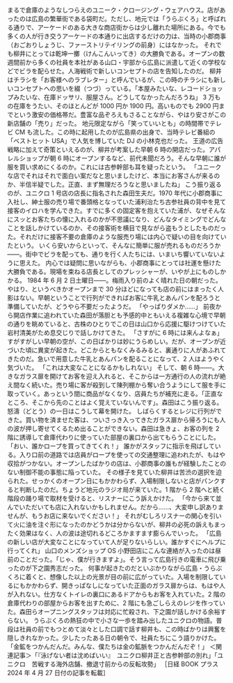 ###

まるで倉庫のようなしつらえのユニーク・クロージング・ウェアハウス。店があったのは広島の繁華街である袋町だ。ただし、地元では「うらぶくろ」と呼ばれる通りで、アーケードのある大きな商店街からは少し離れた場所にある。今でも多くの人が行き交うアーケードの本通りに出店するだけの力は、当時の小郡商事（おごおりしょうじ、ファーストリテイリングの前身）にはなかった。
それでも柳井にとっては乾坤一擲（けんこんいってき）の大勝負である。オープンの数週間前から多くの社員を本社がある山口・宇部から広島に派遣して近くの学校などでビラを配らせた。人海戦術で新しいコンセプトの店を告知したのだ。
柳井はチラシを「お客様へのラブレター」と呼んでいるが、この時のチラシにも新しいコンセプトへの思いを綴（つづ）っている。「本屋みたいな、レコードショップみたいな、在庫ドッサリ、服屋さん。どうしてなかったんだろうね」
3 万もの在庫をうたい、そのほとんどが 1000 円か 1900 円。高いものでも 2900 円までという激安の価格帯だ。豊富な品ぞろえもさることながら、やはり安さがこの新店舗の「売り」だった。
地元限定ながら「笑っていいとも」の時間帯でテレビ CM も流した。この時に起用したのが広島県の出身で、当時テレビ番組の「ベストヒット USA」で人気を博していた DJ の小林克也だった。
王道の広告戦略に加えて奇策といえるのが、柳井が考案した早朝 6 時の開店だった。アパレルショップが朝 6 時にオープンするなど、前代未聞だろう。そんな早朝に誰が服を買い求めにくるのか。これには古参幹部も耳を疑ったという。
「ユニークな店でそれはそれで面白い案だなと思いましたけど、本当にお客さんが来るのか、半信半疑でした。正直、まず無理だろうなと思いましたね」
こう振り返るのが、ユニクロ 1 号店の店長に指名された森田生夫だ。1970 年代に小郡商事に入社し、紳士服の売り場で番頭格となっていた浦利治たち古参社員の背中を見て接客のイロハを学んできた。すでに多くの固定客を抱えていた浦が、なぜそんなにスッとお客たちの懐に入れるのかが不思議になり、どんなタイミングでどんなことを話しかけているのか、その接客術を横目で見ながら盗もうとしたものだった。それだけに接客不要の倉庫のような服売り場には内心で疑いの目を向けていたという。
いくら安いからといって、そんなに簡単に服が売れるものだろうか――。街中でビラを配っても、通りを行く人たちには、いまいち響いていないように思えた。
内心では疑問に思いながらも、小郡商事にとっては社運を懸けた大勝負である。現場を束ねる店長としてのプレッシャーが、いやが上にものしかかる。
1984 年 6 月 2 日土曜日――。梅雨入り前のよく晴れた日の朝だった。やはり、というべきかオープンまで 30 分ほどになっても店の前にはまったく人影はない。早朝ということで行列ができればお客に牛乳とあんパンを配ろうと準備していたが、どうやら不要だったようだ。
「やっぱりダメか……」
前夜から開店作業に追われていた森田が落胆とも予感的中ともいえる複雑な心境で早朝の通りを眺めていると、古株のひとりでこの日は山口から応援に駆けつけていた岩村清美がため息交じりで話しかけてきた。
「さすがに 6 時には来んよなぁ」
すがすがしい早朝の空が、この日ばかりは妙にうらめしい。だが、オープンが近づいた頃に異変が起きた。どこからともなくみるみると、裏通りに人があふれてきたのだ。急いで用意した牛乳とあんパンを配ることになって、2 人はようやく気づいた。
「これは大変なことになるかもしれない」
そして、朝 6 時――。大きなガラス扉を開けてお客を迎え入れると、そこからは一方通行の人の流れが絶え間なく続いた。売り場に客が殺到して陳列棚から奪い合うようにして服を手に取っていく。あっという間に商品がなくなり、店員たちが補充に走る。「正直なところ、そこから先のことはよく覚えていないんです」。森田はこう振り返る。怒濤（どとう）の一日はこうして幕を開けた。
しばらくするとレジに行列ができた。買い物を済ませた客は、ついさっき入ってきたガラス扉から帰ろうにも人の波が押し寄せてくるため出ることができない。森田は急きょ、お客の列を 2 階に誘導して倉庫代わりに使っていた部屋の裏口から出てもらうことにした。
「おい、誰かロープを買ってきてくれ！」
誰かがスタッフに指示を飛ばしている。入り口前の道路では店員がロープを使っての交通整理に追われたが、もはや収拾がつかない。オープンしたばかりの店は、小郡商事の誰もが経験したことのない制御不能の事態に陥っていた。
その様子を見ていた柳井は苦渋の選択を迫られた。せっかくのオープン日にもかかわらず、入場制限しないと店がパンクすると判断したのだ。ちょうど地元のラジオ局が来ていた。1 階から 2 階へと続く階段の踊り場で取材を受けると、リスナーにこう訴えかけた。
「今から来て並んでいただいても店に入れないかもしれません。だから……、大変申し訳ありませんが、もうお店に来ないでください！」
それがむしろリスナーの関心を引いて火に油を注ぐ形になったのかどうかは分からないが、柳井の必死の訴えもまったく効果はなく、人の波は途切れるどころかますます膨らんでいった。
「広島の新しい店が大変なことになっていて人が足りないらしい。誰かすぐにヘルプに行ってくれ」
山口のメンズショップ OS 小野田店にこんな連絡が入ったのは昼前のことだった。「じゃ、僕が行きますよ」。そう言って広島行きの電車に飛び乗ったのが下之園秀志だった。
何事が起きたのだといぶかりながら広島・うらぶくろに着くと、想像した以上の光景が目の前に広がっていた。入場を制限しているにもかかわらず、開きっぱなしになっていた正面のガラス扉からは、もはや人が入れない。仕方なくトイレの裏口にあるドアからもお客を入れていた。2 階の倉庫代わりの部屋からお客を出すために、2 階にも急ごしらえのレジを作っていた。森田らオープニングスタッフは対応に忙殺され、下之園が話しかける余裕すらない。
うらぶくろの熱狂の中で小さな一歩を踏み出したユニクロの物語。普段は社員の前でもつとめて淡々とした口調で話す柳井も、この時ばかりは興奮を隠しきれなかった。少したったある日の朝令で、社員たちにこう語りかけた。
「金鉱をつかんだんだ。みんな、僕たちは金の鉱脈をつかんだんだぞ！」
＜関連記事＞「『泳げない者は沈めばいい』　ユニクロ柳井正と古参幹部の別れ」「ユニクロ　苦戦する海外店舗、撤退寸前からの反転攻勢」
［日経 BOOK プラス 2024 年 4 月 27 日付の記事を転載］
